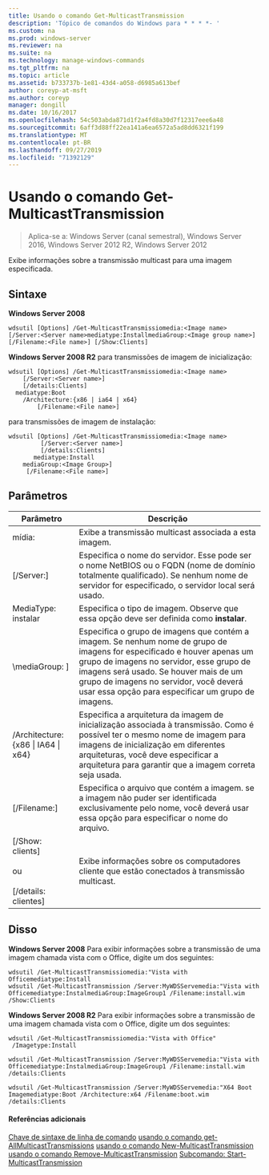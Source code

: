 ```yaml
---
title: Usando o comando Get-MulticastTransmission
description: 'Tópico de comandos do Windows para * * * *- '
ms.custom: na
ms.prod: windows-server
ms.reviewer: na
ms.suite: na
ms.technology: manage-windows-commands
ms.tgt_pltfrm: na
ms.topic: article
ms.assetid: b733737b-1e81-43d4-a058-d6985a613bef
author: coreyp-at-msft
ms.author: coreyp
manager: dongill
ms.date: 10/16/2017
ms.openlocfilehash: 54c503abda871d1f2a4fd8a30d7f12317eee6a48
ms.sourcegitcommit: 6aff3d88ff22ea141a6ea6572a5ad8dd6321f199
ms.translationtype: MT
ms.contentlocale: pt-BR
ms.lasthandoff: 09/27/2019
ms.locfileid: "71392129"
---
```

# <a name="using-the-get-multicasttransmission-command"></a>Usando o comando Get-MulticastTransmission

>Aplica-se a: Windows Server (canal semestral), Windows Server 2016, Windows Server 2012 R2, Windows Server 2012

Exibe informações sobre a transmissão multicast para uma imagem especificada.
## <a name="syntax"></a>Sintaxe
**Windows Server 2008**
```
wdsutil [Options] /Get-MulticastTransmissiomedia:<Image name> [/Server:<Server name>mediatype:InstallmediaGroup:<Image group name>] 
[/Filename:<File name>] [/Show:Clients]
```
**Windows Server 2008 R2** para transmissões de imagem de inicialização:
```
wdsutil [Options] /Get-MulticastTransmissiomedia:<Image name>
    [/Server:<Server name>]
    [/details:Clients]
  mediatype:Boot
    /Architecture:{x86 | ia64 | x64}
        [/Filename:<File name>]
```
para transmissões de imagem de instalação:
```
wdsutil [Options] /Get-MulticastTransmissiomedia:<Image name>
         [/Server:<Server name>]
         [/details:Clients]
       mediatype:Install
    mediaGroup:<Image Group>]
     [/Filename:<File name>]
```
## <a name="parameters"></a>Parâmetros
|Parâmetro|Descrição|
|-------|--------|
mídia: <Image name>|Exibe a transmissão multicast associada a esta imagem.|
|[/Server:<Server name>]|Especifica o nome do servidor. Esse pode ser o nome NetBIOS ou o FQDN (nome de domínio totalmente qualificado). Se nenhum nome de servidor for especificado, o servidor local será usado.|
MediaType: instalar|Especifica o tipo de imagem. Observe que essa opção deve ser definida como **instalar**.|
|\mediaGroup: <Image group name>]|Especifica o grupo de imagens que contém a imagem. Se nenhum nome de grupo de imagens for especificado e houver apenas um grupo de imagens no servidor, esse grupo de imagens será usado. Se houver mais de um grupo de imagens no servidor, você deverá usar essa opção para especificar um grupo de imagens.|
|/Architecture: {x86 &#124; IA64 &#124; x64}|Especifica a arquitetura da imagem de inicialização associada à transmissão. Como é possível ter o mesmo nome de imagem para imagens de inicialização em diferentes arquiteturas, você deve especificar a arquitetura para garantir que a imagem correta seja usada.|
|[/Filename:<File name>]|Especifica o arquivo que contém a imagem. se a imagem não puder ser identificada exclusivamente pelo nome, você deverá usar essa opção para especificar o nome do arquivo.|
|[/Show: clients]<br /><br />ou<br /><br />[/details: clientes]|Exibe informações sobre os computadores cliente que estão conectados à transmissão multicast.|
## <a name="BKMK_examples"></a>Disso
**Windows Server 2008** Para exibir informações sobre a transmissão de uma imagem chamada vista com o Office, digite um dos seguintes:
```
wdsutil /Get-MulticastTransmissiomedia:"Vista with Officemediatype:Install
wdsutil /Get-MulticastTransmission /Server:MyWDSServemedia:"Vista with Officemediatype:InstalmediaGroup:ImageGroup1 /Filename:install.wim /Show:Clients
```
**Windows Server 2008 R2** Para exibir informações sobre a transmissão de uma imagem chamada vista com o Office, digite um dos seguintes:
```
wdsutil /Get-MulticastTransmissiomedia:"Vista with Office"
 /Imagetype:Install
```
```
wdsutil /Get-MulticastTransmission /Server:MyWDSServemedia:"Vista with Officemediatype:InstalmediaGroup:ImageGroup1 /Filename:install.wim /details:Clients
```
```
wdsutil /Get-MulticastTransmission /Server:MyWDSServemedia:"X64 Boot Imagemediatype:Boot /Architecture:x64 /Filename:boot.wim /details:Clients
```
#### <a name="additional-references"></a>Referências adicionais
[Chave de sintaxe de linha de comando](command-line-syntax-key.md)
[usando o comando get-AllMulticastTransmissions](using-the-get-allmulticasttransmissions-command.md)
[usando o comando New-MulticastTransmission](using-the-new-multicasttransmission-command.md)
[usando o comando Remove-MulticastTransmission](using-the-remove-multicasttransmission-command.md)
[ Subcomando: Start-MulticastTransmission](subcommand-start-multicasttransmission.md)
